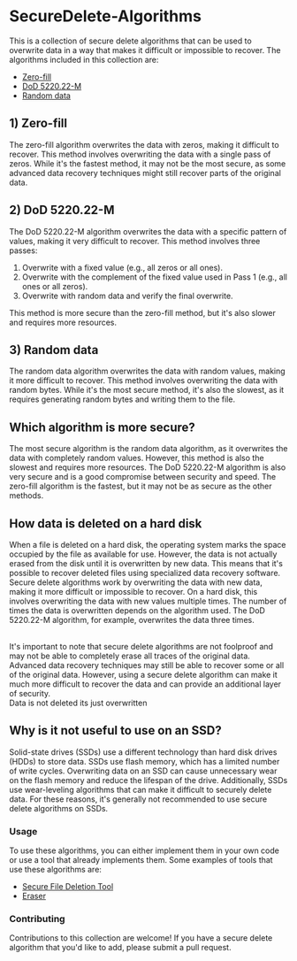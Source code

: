 # SecureDelete-Algorithms

This is a collection of secure delete algorithms that can be used to overwrite data in a way that makes it difficult or impossible to recover. The algorithms included in this collection are:

- [Zero-fill](#1-zero-fill)
- [DoD 5220.22-M](#2-dod-522022-m)
- [Random data](#3-random-data)

## 1) Zero-fill

The zero-fill algorithm overwrites the data with zeros, making it difficult to recover. This method involves overwriting the data with a single pass of zeros. While it's the fastest method, it may not be the most secure, as some advanced data recovery techniques might still recover parts of the original data.

## 2) DoD 5220.22-M

The DoD 5220.22-M algorithm overwrites the data with a specific pattern of values, making it very difficult to recover. This method involves three passes:

1. Overwrite with a fixed value (e.g., all zeros or all ones).
2. Overwrite with the complement of the fixed value used in Pass 1 (e.g., all ones or all zeros).
3. Overwrite with random data and verify the final overwrite.

This method is more secure than the zero-fill method, but it's also slower and requires more resources.

## 3) Random data

The random data algorithm overwrites the data with random values, making it more difficult to recover. This method involves overwriting the data with random bytes. While it's the most secure method, it's also the slowest, as it requires generating random bytes and writing them to the file.

## Which algorithm is more secure?
The most secure algorithm is the random data algorithm, as it overwrites the data with completely random values. However, this method is also the slowest and requires more resources. The DoD 5220.22-M algorithm is also very secure and is a good compromise between security and speed. The zero-fill algorithm is the fastest, but it may not be as secure as the other methods.



## How data is deleted on a hard disk

When a file is deleted on a hard disk, the operating system marks the space occupied by the file as available for use. However, the data is not actually erased from the disk until it is overwritten by new data. This means that it's possible to recover deleted files using specialized data recovery software.
<br>
Secure delete algorithms work by overwriting the data with new data, making it more difficult or impossible to recover. On a hard disk, this involves overwriting the data with new values multiple times. The number of times the data is overwritten depends on the algorithm used. The DoD 5220.22-M algorithm, for example, overwrites the data three times.

<br>
It's important to note that secure delete algorithms are not foolproof and may not be able to completely erase all traces of the original data. Advanced data recovery techniques may still be able to recover some or all of the original data. However, using a secure delete algorithm can make it much more difficult to recover the data and can provide an additional layer of security.
<br>
Data is not deleted its just overwritten

## Why is it not useful to use on an SSD?
Solid-state drives (SSDs) use a different technology than hard disk drives (HDDs) to store data. SSDs use flash memory, which has a limited number of write cycles. Overwriting data on an SSD can cause unnecessary wear on the flash memory and reduce the lifespan of the drive. Additionally, SSDs use wear-leveling algorithms that can make it difficult to securely delete data. For these reasons, it's generally not recommended to use secure delete algorithms on SSDs.




### Usage

To use these algorithms, you can either implement them in your own code or use a tool that already implements them. Some examples of tools that use these algorithms are:

- [Secure File Deletion Tool](https://github.com/username/secure-delete-tool)
- [Eraser](https://eraser.heidi.ie/)

### Contributing

Contributions to this collection are welcome! If you have a secure delete algorithm that you'd like to add, please submit a pull request.


